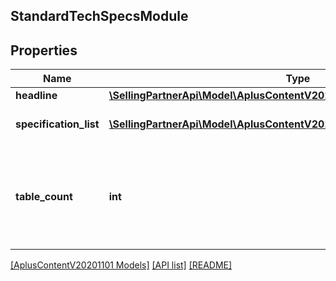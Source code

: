 ## StandardTechSpecsModule

## Properties

Name | Type | Description | Notes
------------ | ------------- | ------------- | -------------
**headline** | [**\SellingPartnerApi\Model\AplusContentV20201101\TextComponent**](TextComponent.md) |  | [optional]
**specification_list** | [**\SellingPartnerApi\Model\AplusContentV20201101\StandardTextPairBlock[]**](StandardTextPairBlock.md) | The specification list. |
**table_count** | **int** | The number of tables to present. Features are evenly divided between the tables. | [optional]

[[AplusContentV20201101 Models]](../) [[API list]](../../Api) [[README]](../../../README.md)
